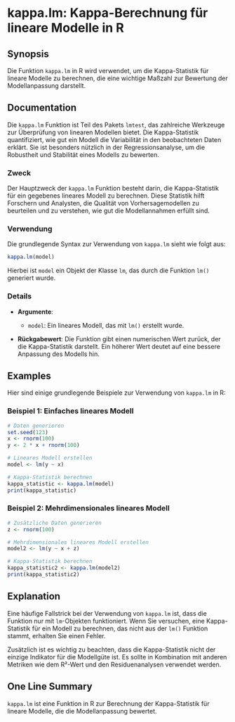 <!--
Meta Description: # kappa.lm: Kappa-Berechnung für lineare Modelle in R ## Synopsis Die Funktion `kappa.lm` in R wird verwendet, um die Kappa-Statistik für lineare Mode...
Meta Keywords: kappa, die, statistik, der, funktion
-->

# kappa.lm: Kappa-Berechnung für lineare Modelle in R

## Synopsis
Die Funktion `kappa.lm` in R wird verwendet, um die Kappa-Statistik für lineare Modelle zu berechnen, die eine wichtige Maßzahl zur Bewertung der Modellanpassung darstellt.

## Documentation
Die `kappa.lm` Funktion ist Teil des Pakets `lmtest`, das zahlreiche Werkzeuge zur Überprüfung von linearen Modellen bietet. Die Kappa-Statistik quantifiziert, wie gut ein Modell die Variabilität in den beobachteten Daten erklärt. Sie ist besonders nützlich in der Regressionsanalyse, um die Robustheit und Stabilität eines Modells zu bewerten.

### Zweck
Der Hauptzweck der `kappa.lm` Funktion besteht darin, die Kappa-Statistik für ein gegebenes lineares Modell zu berechnen. Diese Statistik hilft Forschern und Analysten, die Qualität von Vorhersagemodellen zu beurteilen und zu verstehen, wie gut die Modellannahmen erfüllt sind.

### Verwendung
Die grundlegende Syntax zur Verwendung von `kappa.lm` sieht wie folgt aus:

```R
kappa.lm(model)
```

Hierbei ist `model` ein Objekt der Klasse `lm`, das durch die Funktion `lm()` generiert wurde.

### Details
- **Argumente**:
  - `model`: Ein lineares Modell, das mit `lm()` erstellt wurde.
  
- **Rückgabewert**: Die Funktion gibt einen numerischen Wert zurück, der die Kappa-Statistik darstellt. Ein höherer Wert deutet auf eine bessere Anpassung des Modells hin.

## Examples
Hier sind einige grundlegende Beispiele zur Verwendung von `kappa.lm` in R:

### Beispiel 1: Einfaches lineares Modell
```R
# Daten generieren
set.seed(123)
x <- rnorm(100)
y <- 2 * x + rnorm(100)

# Lineares Modell erstellen
model <- lm(y ~ x)

# Kappa-Statistik berechnen
kappa_statistic <- kappa.lm(model)
print(kappa_statistic)
```

### Beispiel 2: Mehrdimensionales lineares Modell
```R
# Zusätzliche Daten generieren
z <- rnorm(100)

# Mehrdimensionales lineares Modell erstellen
model2 <- lm(y ~ x + z)

# Kappa-Statistik berechnen
kappa_statistic2 <- kappa.lm(model2)
print(kappa_statistic2)
```

## Explanation
Eine häufige Fallstrick bei der Verwendung von `kappa.lm` ist, dass die Funktion nur mit `lm`-Objekten funktioniert. Wenn Sie versuchen, eine Kappa-Statistik für ein Modell zu berechnen, das nicht aus der `lm()` Funktion stammt, erhalten Sie einen Fehler. 

Zusätzlich ist es wichtig zu beachten, dass die Kappa-Statistik nicht der einzige Indikator für die Modellgüte ist. Es sollte in Kombination mit anderen Metriken wie dem R²-Wert und den Residuenanalysen verwendet werden.

## One Line Summary
`kappa.lm` ist eine Funktion in R zur Berechnung der Kappa-Statistik für lineare Modelle, die die Modellanpassung bewertet.